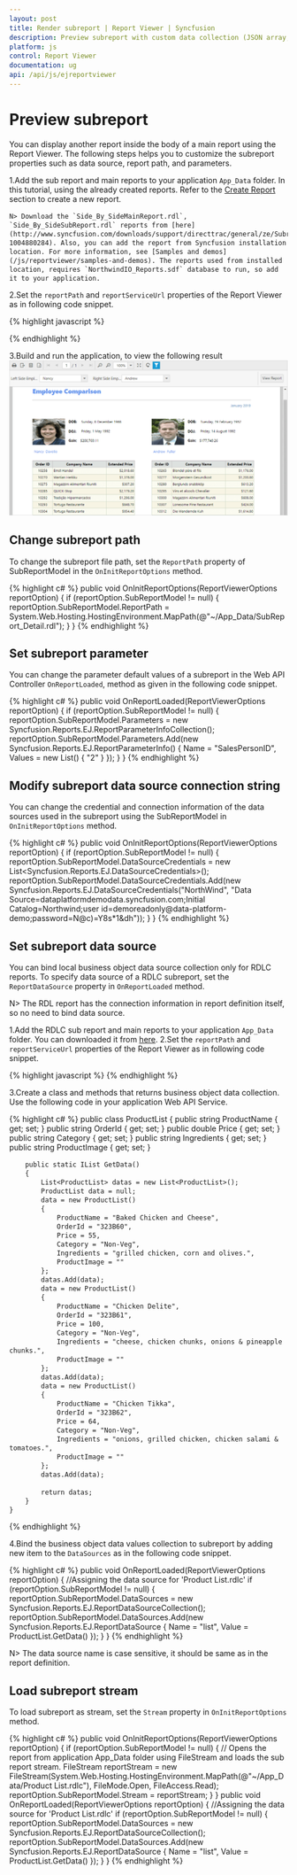 ```yaml
---
layout: post
title: Render subreport | Report Viewer | Syncfusion
description: Preview subreport with custom data collection (JSON array, IList, DataSet, and DataTable) and parameter using JavaScript Report Viewer.
platform: js
control: Report Viewer
documentation: ug
api: /api/js/ejreportviewer
---
```


# Preview subreport

You can display another report inside the body of a main report using the Report Viewer. The following steps helps you to customize the subreport properties such as data source, report path, and parameters.

1.Add the sub report and main reports to your application `App_Data` folder. In this tutorial, using the already created reports. Refer to the [Create Report](/js/reportviewer/how-to/create-report) section to create a new report.

    N> Download the `Side_By_SideMainReport.rdl`, `Side_By_SideSubReport.rdl` reports from [here](http://www.syncfusion.com/downloads/support/directtrac/general/ze/Subreports-1004880284). Also, you can add the report from Syncfusion installation location. For more information, see [Samples and demos](/js/reportviewer/samples-and-demos). The reports used from installed location, requires `NorthwindIO_Reports.sdf` database to run, so add it to your application.

2.Set the `reportPath` and `reportServiceUrl` properties of the Report Viewer as in following code snippet.

{% highlight javascript %}
        <script type="text/javascript">
            $(function () {
                $("#viewer").ejReportViewer({
                    reportServiceUrl: "/api/ReportsApi",
                    reportPath: '~/App_Data/Side_By_SideMainReport.rdl',
                });
            });
        </script>

{% endhighlight %}

3.Build and run the application, to view the following result
![Employee comparison using subreport report item](images/getting-started/side-by-side-subreport.png)

## Change subreport path
To change the subreport file path, set the `ReportPath` property of SubReportModel in the `OnInitReportOptions` method.

{% highlight c# %}
        public void OnInitReportOptions(ReportViewerOptions reportOption)
        {
            if (reportOption.SubReportModel != null)
            {
                reportOption.SubReportModel.ReportPath = System.Web.Hosting.HostingEnvironment.MapPath(@"~/App_Data/SubReport_Detail.rdl");
            }
        }
{% endhighlight %}

## Set subreport parameter
You can change the parameter default values of a subreport in the Web API Controller `OnReportLoaded`, method as given in the following code snippet.

{% highlight c# %}
        public void OnReportLoaded(ReportViewerOptions reportOption)
        {
            if (reportOption.SubReportModel != null)
            {
                reportOption.SubReportModel.Parameters = new Syncfusion.Reports.EJ.ReportParameterInfoCollection();
                reportOption.SubReportModel.Parameters.Add(new Syncfusion.Reports.EJ.ReportParameterInfo()
                {
                    Name = "SalesPersonID",
                    Values = new List<string>() { "2" }
                });
            }
        }
{% endhighlight %}

## Modify subreport data source connection string
You can change the credential and connection information of the data sources used in the subreport using the SubReportModel in `OnInitReportOptions` method.

{% highlight c# %}
        public void OnInitReportOptions(ReportViewerOptions reportOption)
        {
            if (reportOption.SubReportModel != null)
            {
                reportOption.SubReportModel.DataSourceCredentials = new List<Syncfusion.Reports.EJ.DataSourceCredentials>();
                reportOption.SubReportModel.DataSourceCredentials.Add(new Syncfusion.Reports.EJ.DataSourceCredentials("NorthWind", "Data Source=dataplatformdemodata.syncfusion.com;Initial Catalog=Northwind;user id=demoreadonly@data-platform-demo;password=N@c)=Y8s*1&dh"));
            }
        }
{% endhighlight %}

## Set subreport data source

You can bind local business object data source collection only for RDLC reports. To specify data source of a RDLC subreport, set the `ReportDataSource` property in `OnReportLoaded` method. 

N> The RDL report has the connection information in report definition itself, so no need to bind data source.

1.Add the RDLC sub report and main reports to your application `App_Data` folder. You can downloaded it from [here](http://www.syncfusion.com/downloads/support/directtrac/general/ze/Product_List-795139675).
2.Set the `reportPath` and `reportServiceUrl` properties of the Report Viewer as in following code snippet.

{% highlight javascript %}
        <script type="text/javascript">
            $(function () {
                $("#viewer").ejReportViewer({
                    reportServiceUrl: "/api/ReportsApi",
                    processingMode: ej.ReportViewer.ProcessingMode.Local,
                    reportPath: '~/App_Data/Product List Main.rdlc',
                });
            });
        </script>
{% endhighlight %}

3.Create a class and methods that returns business object data collection. Use the following code in your application Web API Service.

{% highlight c# %}
    public class ProductList
    {
        public string ProductName { get; set; }
        public string OrderId { get; set; }
        public double Price { get; set; }
        public string Category { get; set; }
        public string Ingredients { get; set; }
        public string ProductImage { get; set; }

        public static IList GetData()
        {
            List<ProductList> datas = new List<ProductList>();
            ProductList data = null;
            data = new ProductList()
            {
                ProductName = "Baked Chicken and Cheese",
                OrderId = "323B60",
                Price = 55,
                Category = "Non-Veg",
                Ingredients = "grilled chicken, corn and olives.",
                ProductImage = ""
            };
            datas.Add(data);
            data = new ProductList()
            {
                ProductName = "Chicken Delite",
                OrderId = "323B61",
                Price = 100,
                Category = "Non-Veg",
                Ingredients = "cheese, chicken chunks, onions & pineapple chunks.",
                ProductImage = ""
            };
            datas.Add(data);
            data = new ProductList()
            {
                ProductName = "Chicken Tikka",
                OrderId = "323B62",
                Price = 64,
                Category = "Non-Veg",
                Ingredients = "onions, grilled chicken, chicken salami & tomatoes.",
                ProductImage = ""
            };
            datas.Add(data);

            return datas;
        }
    }
{% endhighlight %}

4.Bind the business object data values collection to subreport by adding new item to the `DataSources` as in the following code snippet.

{% highlight c# %}
        public void OnReportLoaded(ReportViewerOptions reportOption)
        {
            //Assigning the data source for 'Product List.rdlc'
            if (reportOption.SubReportModel != null)
            {
                reportOption.SubReportModel.DataSources = new Syncfusion.Reports.EJ.ReportDataSourceCollection();
                reportOption.SubReportModel.DataSources.Add(new Syncfusion.Reports.EJ.ReportDataSource { Name = "list", Value = ProductList.GetData() });
            }
        }
{% endhighlight %}

N> The data source name is case sensitive, it should be same as in the report definition.

## Load subreport stream

To load subreport as stream, set the `Stream` property in `OnInitReportOptions` method.

{% highlight c# %}
        public void OnInitReportOptions(ReportViewerOptions reportOption)
        {
            if (reportOption.SubReportModel != null)
            {
                // Opens the report from application App_Data folder using FileStream and loads the sub report stream.
                FileStream reportStream = new FileStream(System.Web.Hosting.HostingEnvironment.MapPath(@"~/App_Data/Product List.rdlc"), FileMode.Open, FileAccess.Read);
                reportOption.SubReportModel.Stream = reportStream;
            }
        }
        public void OnReportLoaded(ReportViewerOptions reportOption)
        {
            //Assigning the data source for 'Product List.rdlc'
            if (reportOption.SubReportModel != null)
            {
                reportOption.SubReportModel.DataSources = new Syncfusion.Reports.EJ.ReportDataSourceCollection();
                reportOption.SubReportModel.DataSources.Add(new Syncfusion.Reports.EJ.ReportDataSource { Name = "list", Value = ProductList.GetData() });
            }
        }
{% endhighlight %}